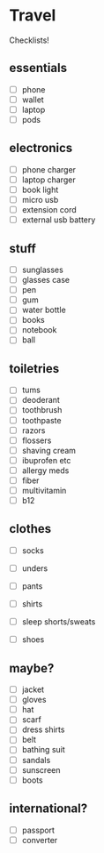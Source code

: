 # Travel

Checklists!

## essentials

- [ ] phone
- [ ] wallet
- [ ] laptop
- [ ] pods

## electronics

- [ ] phone charger
- [ ] laptop charger
- [ ] book light
- [ ] micro usb
- [ ] extension cord
- [ ] external usb battery

## stuff

- [ ] sunglasses
- [ ] glasses case
- [ ] pen
- [ ] gum
- [ ] water bottle
- [ ] books
- [ ] notebook
- [ ] ball

## toiletries

- [ ] tums
- [ ] deoderant
- [ ] toothbrush
- [ ] toothpaste
- [ ] razors
- [ ] flossers
- [ ] shaving cream
- [ ] ibuprofen etc
- [ ] allergy meds
- [ ] fiber
- [ ] multivitamin
- [ ] b12

## clothes

- [ ] socks
- [ ] unders
- [ ] pants
- [ ] shirts
- [ ] sleep shorts/sweats
- [ ] shoes


## maybe?

- [ ] jacket
- [ ] gloves
- [ ] hat
- [ ] scarf
- [ ] dress shirts
- [ ] belt
- [ ] bathing suit
- [ ] sandals
- [ ] sunscreen
- [ ] boots

## international?

- [ ] passport
- [ ] converter
